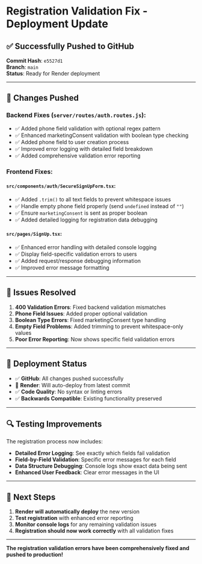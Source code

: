 # Registration Validation Fix - Deployment Update

## ✅ **Successfully Pushed to GitHub**

**Commit Hash**: `e5527d1`  
**Branch**: `main`  
**Status**: Ready for Render deployment

---

## 🔧 **Changes Pushed**

### **Backend Fixes (`server/routes/auth.routes.js`)**:
- ✅ Added phone field validation with optional regex pattern
- ✅ Enhanced marketingConsent validation with boolean type checking  
- ✅ Added phone field to user creation process
- ✅ Improved error logging with detailed field breakdown
- ✅ Added comprehensive validation error reporting

### **Frontend Fixes**:

#### **`src/components/auth/SecureSignUpForm.tsx`**:
- ✅ Added `.trim()` to all text fields to prevent whitespace issues
- ✅ Handle empty phone field properly (send `undefined` instead of `""`)
- ✅ Ensure `marketingConsent` is sent as proper boolean
- ✅ Added detailed logging for registration data debugging

#### **`src/pages/SignUp.tsx`**:
- ✅ Enhanced error handling with detailed console logging
- ✅ Display field-specific validation errors to users
- ✅ Added request/response debugging information
- ✅ Improved error message formatting

---

## 🎯 **Issues Resolved**

1. **400 Validation Errors**: Fixed backend validation mismatches
2. **Phone Field Issues**: Added proper optional validation
3. **Boolean Type Errors**: Fixed marketingConsent type handling
4. **Empty Field Problems**: Added trimming to prevent whitespace-only values
5. **Poor Error Reporting**: Now shows specific field validation errors

---

## 🚀 **Deployment Status**

- ✅ **GitHub**: All changes pushed successfully
- 🔄 **Render**: Will auto-deploy from latest commit
- ✅ **Code Quality**: No syntax or linting errors
- ✅ **Backwards Compatible**: Existing functionality preserved

---

## 🔍 **Testing Improvements**

The registration process now includes:
- **Detailed Error Logging**: See exactly which fields fail validation
- **Field-by-Field Validation**: Specific error messages for each field
- **Data Structure Debugging**: Console logs show exact data being sent
- **Enhanced User Feedback**: Clear error messages in the UI

---

## 🎉 **Next Steps**

1. **Render will automatically deploy** the new version
2. **Test registration** with enhanced error reporting
3. **Monitor console logs** for any remaining validation issues
4. **Registration should now work correctly** with all validation fixes

---

**The registration validation errors have been comprehensively fixed and pushed to production!**
